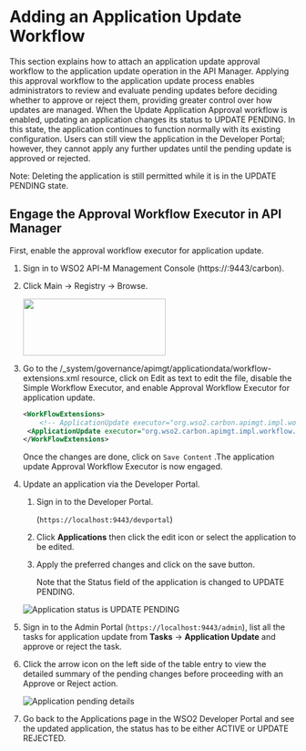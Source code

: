# Adding an Application Update Workflow

This section explains how to attach an application update approval workflow to the application update operation in the API Manager.
Applying this approval workflow to the application update process enables administrators to review and evaluate pending updates before deciding whether to approve or reject them, providing greater control over how updates are managed.
When the Update Application Approval workflow is enabled, updating an application changes its status to UPDATE PENDING. In this state, the application continues to function normally with its existing configuration. Users can still view the application in the Developer Portal; however, they cannot apply any further updates until the pending update is approved or rejected.

Note: Deleting the application is still permitted while it is in the UPDATE PENDING state.

## Engage the Approval Workflow Executor in API Manager

First, enable the approval workflow executor for application update.

1. Sign in to WSO2 API-M Management Console (https://<Server-Host>:9443/carbon). 

2.  Click Main → Registry → Browse.

    <a href="{{base_path}}/assets/img/learn/navigate-main-resources.png"><img src="{{base_path}}/assets/img/learn/navigate-main-resources.png" width="250" height="100"/></a>

3.  Go to the /_system/governance/apimgt/applicationdata/workflow-extensions.xml resource, click on Edit as text to edit the file, disable the Simple Workflow Executor, and enable Approval Workflow Executor for application update. 


    ``` xml
    <WorkFlowExtensions>
        <!-- ApplicationUpdate executor="org.wso2.carbon.apimgt.impl.workflow.ApplicationUpdateSimpleWorkflowExecutor"-->
     <ApplicationUpdate executor="org.wso2.carbon.apimgt.impl.workflow.ApplicationUpdateApprovalWorkflowExecutor"/>
    </WorkFlowExtensions>
    ```
    
    Once the changes are done, click on `Save Content` .The application update Approval Workflow Executor is now engaged.



4.  Update an application via the Developer Portal. 


    1. Sign in to the Developer Portal.

        (`https://localhost:9443/devportal`)

    2. Click **Applications** then click the edit icon or select the application to be edited. 
    3. Apply the preferred changes and click on the save button.
   
          Note that the Status field of the application is changed to UPDATE PENDING.

    ![Application status is UPDATE PENDING]({{base_path}}/assets/img/learn/application-update-pending.png)


5.  Sign in to the Admin Portal (`https://localhost:9443/admin`), list all the tasks for application update from **Tasks** → **Application Update** and approve or reject the task.
6.  Click the arrow icon on the left side of the table entry to view the detailed summary of the pending changes before proceeding with an Approve or Reject action.

     ![Application pending details]({{base_path}}/assets/img/learn/application-pending-details.png)

7. Go back to the Applications page in the WSO2 Developer Portal and see the updated application, the status has to be either ACTIVE or UPDATE REJECTED.
